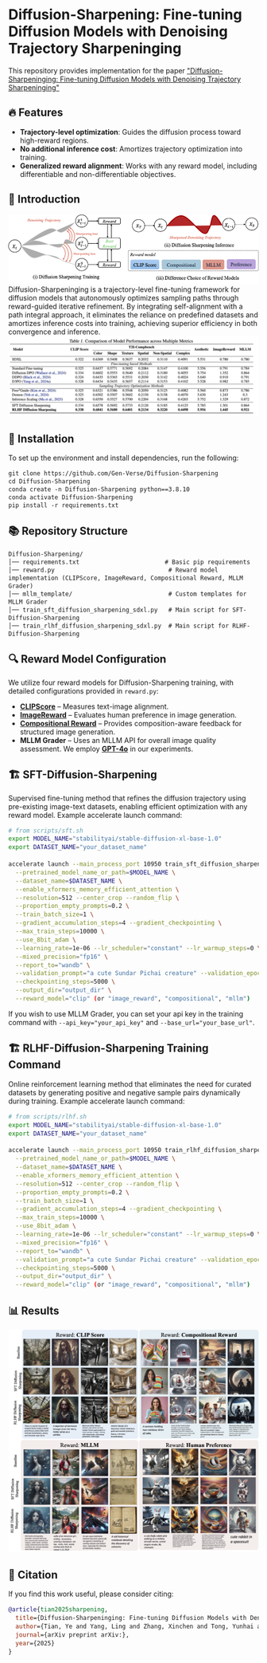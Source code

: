 # Diffusion-Sharpening: Fine-tuning Diffusion Models with Denoising Trajectory Sharpeninging

This repository provides implementation for the paper ["Diffusion-Sharpeninging: Fine-tuning Diffusion Models with Denoising Trajectory Sharpeninging"]()

## 🔥 Features  
- **Trajectory-level optimization**: Guides the diffusion process toward high-reward regions.  
- **No additional inference cost**: Amortizes trajectory optimization into training.  
- **Generalized reward alignment**: Works with any reward model, including differentiable and non-differentiable objectives.  

## 📖 Introduction

![alt text](./figs/fig1.png)
Diffusion-Sharpeninging is a trajectory-level fine-tuning framework for diffusion models that autonomously optimizes sampling paths through reward-guided iterative refinement. By integrating self-alignment with a path integral approach, it eliminates the reliance on predefined datasets and amortizes inference costs into training, achieving superior efficiency in both convergence and inference.
![alt text](./figs/fig2.png)

## 🚀 Installation  
To set up the environment and install dependencies, run the following:  
```shell
git clone https://github.com/Gen-Verse/Diffusion-Sharpening
cd Diffusion-Sharpening
conda create -n Diffusion-Sharpening python==3.8.10
conda activate Diffusion-Sharpening
pip install -r requirements.txt
```

## 📚 Repository Structure  
```
Diffusion-Sharpening/
│── requirements.txt                        # Basic pip requirements  
│── reward.py                                # Reward model implementation (CLIPScore, ImageReward, Compositional Reward, MLLM Grader)  
│── mllm_template/                           # Custom templates for MLLM Grader  
│── train_sft_diffusion_sharpening_sdxl.py   # Main script for SFT-Diffusion-Sharpening  
│── train_rlhf_diffusion_sharpening_sdxl.py  # Main script for RLHF-Diffusion-Sharpening  
```

## 🔍 Reward Model Configuration  
We utilize four reward models for Diffusion-Sharpening training, with detailed configurations provided in `reward.py`:  
- **[CLIPScore](https://github.com/openai/CLIP)** – Measures text-image alignment.  
- **[ImageReward](https://github.com/THUDM/ImageReward)** – Evaluates human preference in image generation.  
- **[Compositional Reward](https://github.com/YangLing0818/IterComp)** – Provides composition-aware feedback for structured image generation.  
- **MLLM Grader** – Uses an MLLM API for overall image quality assessment. We employ **[GPT-4o](https://platform.openai.com/docs/models/gpt-4o)** in our experiments.



## 🏗️ SFT-Diffusion-Sharpening 
Supervised fine-tuning method that refines the diffusion trajectory using pre-existing image-text datasets, enabling efficient optimization with any reward model.
Example accelerate launch command:

```bash
# from scripts/sft.sh
export MODEL_NAME="stabilityai/stable-diffusion-xl-base-1.0"
export DATASET_NAME="your_dataset_name"

accelerate launch --main_process_port 10950 train_sft_diffusion_sharpen_sdxl.py  \
  --pretrained_model_name_or_path=$MODEL_NAME \
  --dataset_name=$DATASET_NAME \
  --enable_xformers_memory_efficient_attention \
  --resolution=512 --center_crop --random_flip \
  --proportion_empty_prompts=0.2 \
  --train_batch_size=1 \
  --gradient_accumulation_steps=4 --gradient_checkpointing \
  --max_train_steps=10000 \
  --use_8bit_adam \
  --learning_rate=1e-06 --lr_scheduler="constant" --lr_warmup_steps=0 \
  --mixed_precision="fp16" \
  --report_to="wandb" \
  --validation_prompt="a cute Sundar Pichai creature" --validation_epochs 5 \
  --checkpointing_steps=5000 \
  --output_dir="output_dir" \
  --reward_model="clip" (or "image_reward", "compositional", "mllm")
```

If you wish to use MLLM Grader, you can set your api key in the training command with `--api_key="your_api_key"` and `--base_url="your_base_url"`.

## 🏗️ RLHF-Diffusion-Sharpening Training Command 
Online reinforcement learning method that eliminates the need for curated datasets by generating positive and negative sample pairs dynamically during training.
Example accelerate launch command:
```bash
# from scripts/rlhf.sh
export MODEL_NAME="stabilityai/stable-diffusion-xl-base-1.0"
export DATASET_NAME="your_dataset_name"

accelerate launch --main_process_port 10950 train_rlhf_diffusion_sharpen_sdxl.py  \
  --pretrained_model_name_or_path=$MODEL_NAME \
  --dataset_name=$DATASET_NAME \
  --enable_xformers_memory_efficient_attention \
  --resolution=512 --center_crop --random_flip \
  --proportion_empty_prompts=0.2 \
  --train_batch_size=1 \
  --gradient_accumulation_steps=4 --gradient_checkpointing \
  --max_train_steps=10000 \
  --use_8bit_adam \
  --learning_rate=1e-06 --lr_scheduler="constant" --lr_warmup_steps=0 \
  --mixed_precision="fp16" \
  --report_to="wandb" \
  --validation_prompt="a cute Sundar Pichai creature" --validation_epochs 5 \
  --checkpointing_steps=5000 \
  --output_dir="output_dir" \
  --reward_model="clip" (or "image_reward", "compositional", "mllm")
``` 

## 📊 Results  

![alt text](./figs/fig3.png)





## 📜 Citation  
If you find this work useful, please consider citing:  
```bibtex
@article{tian2025sharpening,
  title={Diffusion-Sharpeninging: Fine-tuning Diffusion Models with Denoising Trajectory Sharpeninging},
  author={Tian, Ye and Yang, Ling and Zhang, Xinchen and Tong, Yunhai and Wang, Mengdi and Cui, Bin},
  journal={arXiv preprint arXiv:},
  year={2025}
}
```


